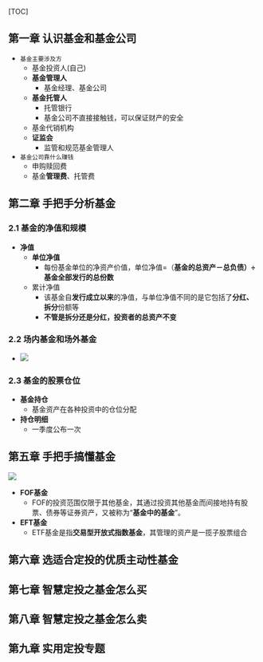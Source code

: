 [TOC]



## 第一章 认识基金和基金公司

+ `基金主要涉及方`
  + 基金投资人(自己)
  + **基金管理人**
    + 基金经理、基金公司
  + **基金托管人**
    + 托管银行
    + 基金公司不直接接触钱，可以保证财产的安全
  + 基金代销机构
  + **证监会**
    + 监管和规范基金管理人
+ `基金公司靠什么赚钱`
  + 申购赎回费
  + 基金**管理费**、托管费

## 第二章 手把手分析基金

### 2.1 基金的净值和规模

+ **净值**
  + **单位净值**
    + 每份基金单位的净资产价值，单位净值=（**基金的总资产－总负债）÷基金全部发行的总份数**
  + 累计净值
    + 该基金自**发行成立以来**的净值，与单位净值不同的是它包括了**分红、拆分**份额等
    + **不管是拆分还是分红，投资者的总资产不变**

### 2.2 场内基金和场外基金



+ ![](https://pic.downk.cc/item/5f1a618f14195aa594c9d53d.png)

### 2.3 基金的股票仓位

+ **基金持仓**
  + 基金资产在各种投资中的仓位分配
+ **持仓明细**
  + 一季度公布一次

## 第五章  手把手搞懂基金

![](https://pic.downk.cc/item/5f1a676414195aa594cc1584.png)

+ **FOF基金**
  + FOF的投资范围仅限于其他基金，其通过投资其他基金而间接地持有股票、债券等证券资产，又被称为“**基金中的基金**”。
+ **EFT基金**
  + ETF基金是指**交易型开放式指数基金**，其管理的资产是一揽子股票组合

## 第六章 选适合定投的优质主动性基金

## 第七章 智慧定投之基金怎么买

## 第八章 智慧定投之基金怎么卖

## 第九章 实用定投专题


